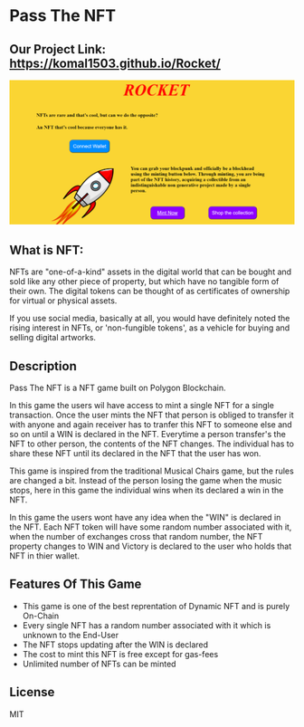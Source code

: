 # Pass The NFT

## Our Project Link: https://komal1503.github.io/Rocket/


![alt text](https://github.com/komal1503/Rocket/blob/main/project.png)

## What is NFT:

NFTs are "one-of-a-kind" assets in the digital world that can be bought and sold like any other piece of property, but which have no tangible form of their own. The digital tokens can be thought of as certificates of ownership for virtual or physical assets.

If you use social media, basically at all, you would have definitely noted the rising interest in NFTs, or 'non-fungible tokens', as a vehicle for buying and selling digital artworks.

## Description
Pass The NFT is a NFT game built on Polygon Blockchain.

In this game the users wil have access to mint a single NFT for a single transaction. Once the user mints the NFT that person is obliged to transfer it with anyone and again receiver has to tranfer this NFT to someone else and so on until a WIN is declared in the NFT. Everytime a person transfer's the NFT to other person, the contents of the NFT changes. The individual has to share these NFT until its declared in the NFT that the user has won.

This game is inspired from the traditional Musical Chairs game, but the rules are changed a bit. Instead of the person losing the game when the music stops, here in this game the individual wins when its declared a win in the NFT.

In this game the users wont have any idea when the "WIN" is declared in the NFT. Each NFT token will have some random number associated with it, when the number of exchanges cross that random number, the NFT property changes to WIN and Victory is declared to the user who holds that NFT in thier wallet.

## Features Of This Game

- This game is one of the best reprentation of Dynamic NFT and is purely On-Chain
- Every single NFT has a random number associated with it which is unknown to the End-User
- The NFT stops updating after the WIN is declared
- The cost to mint this NFT is free except for gas-fees
- Unlimited number of NFTs can be minted

## License
MIT
